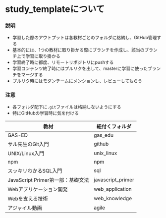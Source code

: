 # study_templateについて

### 説明
- 学習した際のアウトプットは各教材ごとのフォルダに格納し、GitHub管理する
- 基本的には、1つの教材に取り掛かる際にブランチを作成し、該当のブランチ上で学習に取り掛かる
- 学習終了時に都度、リモートリポジトリにpushする
- 学習コンテンツ終了時にはプルリクを出して、masterに学習に使ったブランチをマージする
- プルリク時にはモダンチームにメンションし、レビューしてもらう

### 注意
- 各フォルダ配下に`.git`ファイルは格納しないようにする
- 特にGitHubの学習時に気を付ける

|  教材  |  紐付くフォルダ  |
| ---- | ---- |
|  GAS-ED  |  gas_edu  |
|  サル先生のGit入門  |  github  |
|  UNIX/Linux入門  |  unix_linux  |
|  npm  |  npm  |
|  スッキリわかるSQL入門  |  sql  |
|  JavaScript Primer第一部：基礎文法  |  javascript_primer  |
|  Webアプリケーション開発  |  web_application  |
|  Webを支える技術  |  web_knowledge  |
|  アジャイル動画  |  agile  |
